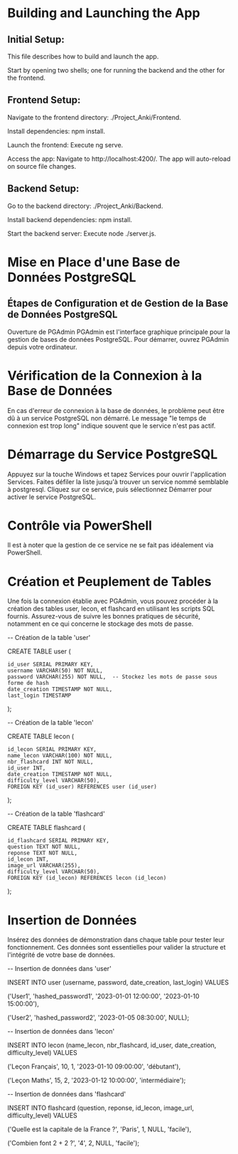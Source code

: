 # Building and Launching the App

## Initial Setup:

This file describes how to build and launch the app. 

Start by opening two shells; one for running the backend and the other for the frontend.

## Frontend Setup:

Navigate to the frontend directory: ./Project_Anki/Frontend.

Install dependencies: npm install.

Launch the frontend: Execute ng serve.

Access the app: Navigate to http://localhost:4200/. The app will auto-reload on source file changes.

## Backend Setup:

Go to the backend directory: ./Project_Anki/Backend.

Install backend dependencies: npm install.

Start the backend server: Execute node ./server.js.

# Mise en Place d'une Base de Données PostgreSQL


## Étapes de Configuration et de Gestion de la Base de Données PostgreSQL

Ouverture de PGAdmin
PGAdmin est l'interface graphique principale pour la gestion de bases de données PostgreSQL.
Pour démarrer, ouvrez PGAdmin depuis votre ordinateur.

# Vérification de la Connexion à la Base de Données

En cas d'erreur de connexion à la base de données, le problème peut être dû à un service PostgreSQL non démarré.
Le message "le temps de connexion est trop long" indique souvent que le service n'est pas actif.

# Démarrage du Service PostgreSQL

Appuyez sur la touche Windows et tapez Services pour ouvrir l'application Services.
Faites défiler la liste jusqu'à trouver un service nommé semblable à postgresql.
Cliquez sur ce service, puis sélectionnez Démarrer pour activer le service PostgreSQL.

# Contrôle via PowerShell

Il est à noter que la gestion de ce service ne se fait pas idéalement via PowerShell.

# Création et Peuplement de Tables

Une fois la connexion établie avec PGAdmin, vous pouvez procéder à la création des tables user, lecon, et flashcard en utilisant les scripts SQL fournis.
Assurez-vous de suivre les bonnes pratiques de sécurité, notamment en ce qui concerne le stockage des mots de passe.


-- Création de la table 'user'

CREATE TABLE user (

    id_user SERIAL PRIMARY KEY,
    username VARCHAR(50) NOT NULL,
    password VARCHAR(255) NOT NULL,  -- Stockez les mots de passe sous forme de hash
    date_creation TIMESTAMP NOT NULL,
    last_login TIMESTAMP
);

-- Création de la table 'lecon'

CREATE TABLE lecon (

    id_lecon SERIAL PRIMARY KEY,
    name_lecon VARCHAR(100) NOT NULL,
    nbr_flashcard INT NOT NULL,
    id_user INT,
    date_creation TIMESTAMP NOT NULL,
    difficulty_level VARCHAR(50),
    FOREIGN KEY (id_user) REFERENCES user (id_user)
);

-- Création de la table 'flashcard'

CREATE TABLE flashcard (

    id_flashcard SERIAL PRIMARY KEY,
    question TEXT NOT NULL,
    reponse TEXT NOT NULL,
    id_lecon INT,
    image_url VARCHAR(255),
    difficulty_level VARCHAR(50),
    FOREIGN KEY (id_lecon) REFERENCES lecon (id_lecon)
);


# Insertion de Données

Insérez des données de démonstration dans chaque table pour tester leur fonctionnement.
Ces données sont essentielles pour valider la structure et l'intégrité de votre base de données.


-- Insertion de données dans 'user'

INSERT INTO user (username, password, date_creation, last_login) VALUES 

('User1', 'hashed_password1', '2023-01-01 12:00:00', '2023-01-10 15:00:00'),

('User2', 'hashed_password2', '2023-01-05 08:30:00', NULL);



-- Insertion de données dans 'lecon'

INSERT INTO lecon (name_lecon, nbr_flashcard, id_user, date_creation, difficulty_level) VALUES 

('Leçon Français', 10, 1, '2023-01-10 09:00:00', 'débutant'),

('Leçon Maths', 15, 2, '2023-01-12 10:00:00', 'intermédiaire');



-- Insertion de données dans 'flashcard'

INSERT INTO flashcard (question, reponse, id_lecon, image_url, difficulty_level) VALUES 

('Quelle est la capitale de la France ?', 'Paris', 1, NULL, 'facile'),

('Combien font 2 + 2 ?', '4', 2, NULL, 'facile');

